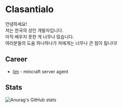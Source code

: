 # Clasantialo
안녕하세요! \
저는 한국의 성인 개발자입니다. \
아직 배우지 못한 게 너무나 많습니다. \
여러분들의 도움 하나하나가 저에게는 너무나 큰 힘이 됩니다!

## Career
- [lim](https://github.com/clasantialo/lim) - mincraft server agent

## Stats
![Anurag's GitHub stats](https://github-readme-stats.vercel.app/api?username=clasantialo)
